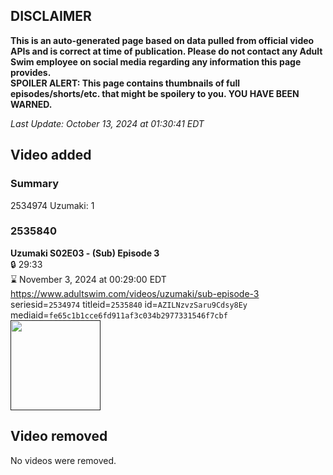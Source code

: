 ## DISCLAIMER
**This is an auto-generated page based on data pulled from official video APIs and is correct at time of publication. Please do not contact any Adult Swim employee on social media regarding any information this page provides.**  
**SPOILER ALERT: This page contains thumbnails of full episodes/shorts/etc. that might be spoilery to you. YOU HAVE BEEN WARNED.**  

_Last Update: October 13, 2024 at 01:30:41 EDT_
## Video added
### Summary
2534974 Uzumaki: 1  
### 2535840
**Uzumaki S02E03 - (Sub) Episode 3**  
 🔒 29:33  
⌛ November 3, 2024 at 00:29:00 EDT  
https://www.adultswim.com/videos/uzumaki/sub-episode-3  
seriesid=`2534974` titleid=`2535840` id=`AZILNzvzSaru9Cdsy8Ey` mediaid=`fe65c1b1cce6fd911af3c034b2977331546f7cbf`  
<a href=""><img src="" height="144px" /></a>
## Video removed
No videos were removed.  
